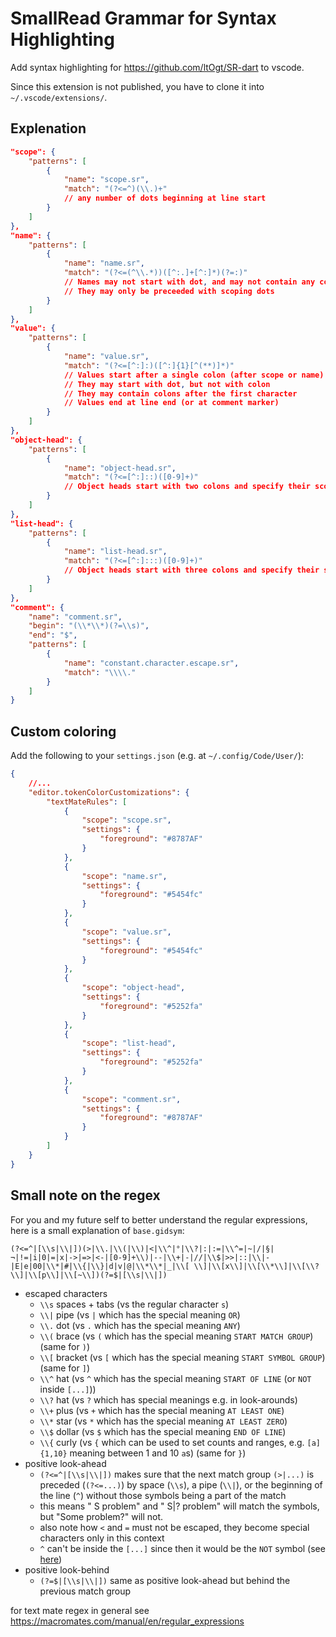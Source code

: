 # SmallRead Grammar for Syntax Highlighting

Add syntax highlighting for https://github.com/ltOgt/SR-dart to vscode.

Since this extension is not published, you have to clone it into `~/.vscode/extensions/`.

## Explenation
```json
"scope": {
    "patterns": [
        {
            "name": "scope.sr",
            "match": "(?<=^)(\\.)+"
            // any number of dots beginning at line start
        }
    ]
},
"name": {
    "patterns": [
        {
            "name": "name.sr",
            "match": "(?<=(^\\.*))([^:.]+[^:]*)(?=:)"
            // Names may not start with dot, and may not contain any colons
            // They may only be preceeded with scoping dots
        }
    ]
},
"value": {
    "patterns": [
        {
            "name": "value.sr",
            "match": "(?<=[^:]:)([^:]{1}[^(**)]*)"
            // Values start after a single colon (after scope or name)
            // They may start with dot, but not with colon
            // They may contain colons after the first character
            // Values end at line end (or at comment marker)
        }
    ]
},
"object-head": {
    "patterns": [
        {
            "name": "object-head.sr",
            "match": "(?<=[^:]::)([0-9]+)"
            // Object heads start with two colons and specify their scope size
        }
    ]
},
"list-head": {
    "patterns": [
        {
            "name": "list-head.sr",
            "match": "(?<=[^:]:::)([0-9]+)"
            // Object heads start with three colons and specify their scope size
        }
    ]
},
"comment": {
    "name": "comment.sr",
    "begin": "(\\*\\*)(?=\\s)",
    "end": "$",
    "patterns": [
        {
            "name": "constant.character.escape.sr",
            "match": "\\\\."
        }
    ]
}
```

## Custom coloring

Add the following to your `settings.json` (e.g. at `~/.config/Code/User/`):

```json
{
    //...
    "editor.tokenColorCustomizations": {
        "textMateRules": [
            {   
                "scope": "scope.sr",
                "settings": {
                    "foreground": "#8787AF"
                }   
            },
            {   
                "scope": "name.sr",
                "settings": {
                    "foreground": "#5454fc"
                }   
            },
            {   
                "scope": "value.sr",
                "settings": {
                    "foreground": "#5454fc"
                }   
            },
            {   
                "scope": "object-head",
                "settings": {
                    "foreground": "#5252fa"
                }   
            },
            {   
                "scope": "list-head",
                "settings": {
                    "foreground": "#5252fa"
                }   
            },
            {   
                "scope": "comment.sr",
                "settings": {
                    "foreground": "#8787AF"
                }   
            }
        ]   
    }   
}
```

## Small note on the regex
For you and my future self to better understand the regular expressions, here is a small explanation of `base.gidsym`:

`(?<=^|[\\s|\\|])(>|\\.|\\(|\\)|<|\\^|°|\\?|:|:=|\\^=|~|/|§|¬|!=|i|0|=|x|->|=>|<-|[0-9]+\\)|--|\\+|-|//|\\$|>>|::|\\|-|E|e|00|\\*|#|\\{|\\}|d|v|@|\\*\\*|_|\\[ \\]|\\[x\\]|\\[\\*\\]|\\[\\?\\]|\\[p\\]|\\[~\\])(?=$|[\\s|\\|])`

- escaped characters
    - `\\s` spaces + tabs (vs the regular character `s`)
    - `\\|` pipe (vs `|` which has the special meaning `OR`)
    - `\\.` dot (vs `.` which has the special meaning `ANY`)
    - `\\(` brace (vs `(` which has the special meaning `START MATCH GROUP`) (same for `)`)
    - `\\[` bracket (vs `[` which has the special meaning `START SYMBOL GROUP`) (same for `]`)
    - `\\^` hat (vs `^` which has the special meaning `START OF LINE` (or `NOT` inside `[...]`))
    - `\\?` hat (vs `?` which has special meanings e.g. in look-arounds)
    - `\\+` plus (vs `+` which has the special meaning `AT LEAST ONE`)
    - `\\*` star (vs `*` which has the special meaning `AT LEAST ZERO`)
    - `\\$` dollar (vs `$` which has the special meaning `END OF LINE`)
    - `\\{` curly (vs `{` which can be used to set counts and ranges, e.g. `[a]{1,10}` meaning between 1 and 10 `a`s) (same for `}`)
- positive look-ahead
    - `(?<=^|[\\s|\\|])` makes sure that the next match group `(>|...)` is preceded (`(?<=...)`) by space (`\\s`), a pipe (`\\|`), or the beginning of the line (`^`) without those symbols being a part of the match
    - this means " S problem" and " S|? problem" will match the symbols, but "Some problem?" will not.
    - also note how `<` and `=` must not be escaped, they become special characters only in this context
    - `^` can't be inside the `[...]` since then it would be the `NOT` symbol (see [here](https://stackoverflow.com/a/9155707/7215915))
- positive look-behind
    - `(?=$|[\\s|\\|])` same as positive look-ahead but behind the previous match group

for text mate regex in general see https://macromates.com/manual/en/regular_expressions
